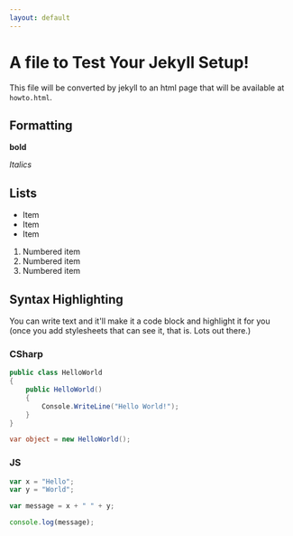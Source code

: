 ```yaml
---
layout: default
---
```


# A file to Test Your Jekyll Setup!

This file will be converted by jekyll to an html page that will be available at `howto.html`. 

## Formatting

**bold**

*Italics*

## Lists

* Item
* Item 
* Item 

1. Numbered item
1. Numbered item
1. Numbered item

## Syntax Highlighting
You can write text and it'll make it a code block and highlight it for you (once you add stylesheets that can see it, that is. Lots out there.)

### CSharp
```csharp
public class HelloWorld
{
    public HelloWorld()
    {
        Console.WriteLine("Hello World!");
    }
}

var object = new HelloWorld();
```

### JS

```js
var x = "Hello";
var y = "World";

var message = x + " " + y;

console.log(message);
```